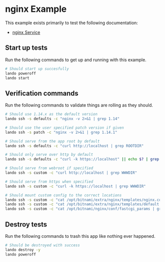 nginx Example
=============

This example exists primarily to test the following documentation:

* [nginx Service](https://docs.devwithlando.io/tutorial/nginx.html)

Start up tests
--------------

Run the following commands to get up and running with this example.

```bash
# Should start up succesfully
lando poweroff
lando start
```

Verification commands
---------------------

Run the following commands to validate things are rolling as they should.

```bash
# Should use 1.14.x as the default version
lando ssh -s defaults -c "nginx -v 2>&1 | grep 1.14"

# Should use the user specified patch version if given
lando ssh -s patch -c "nginx -v 2>&1 | grep 1.14.1"

# Should serve from the app root by default
lando ssh -s defaults -c "curl http://localhost | grep ROOTDIR"

# Should only serve over http by default
lando ssh -s defaults -c "curl -k https://localhost" || echo $? | grep 1

# Should serve from webroot if specified
lando ssh -s custom -c "curl http://localhost | grep WWWDIR"

# Should serve from https when specified
lando ssh -s custom -c "curl -k https://localhost | grep WWWDIR"

# Should mount custom config to the correct locations
lando ssh -s custom -c "cat /opt/bitnami/extra/nginx/templates/nginx.conf.tpl | grep LANDOSERVER"
lando ssh -s custom -c "cat /opt/bitnami/extra/nginx/templates/default.conf.tpl | grep LANDOVHOSTS"
lando ssh -s custom -c "cat /opt/bitnami/nginx/conf/fastcgi_params | grep LANDOPARAMS"
```

Destroy tests
-------------

Run the following commands to trash this app like nothing ever happened.

```bash
# Should be destroyed with success
lando destroy -y
lando poweroff
```
